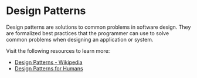 # Design Patterns

Design patterns are solutions to common problems in software design. They are formalized best practices that the programmer can use to solve common problems when designing an application or system.

Visit the following resources to learn more:

- [Design Patterns - Wikipedia](https://en.wikipedia.org/wiki/Software_design_pattern)
- [Design Patterns for Humans](https://github.com/kamranahmedse/design-patterns-for-humans)